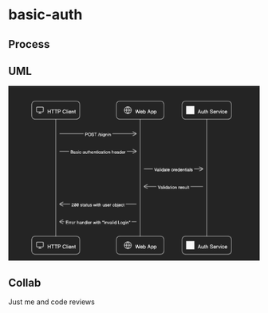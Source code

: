 # basic-auth

## Process

## UML

![Graph](./assets/graph.png)

## Collab

Just me and code reviews
